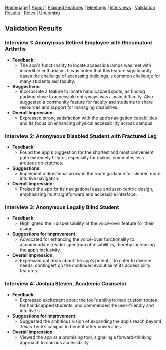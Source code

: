 [Homepage](index.md) | [About](about.md) | [Planned Features](features.md) | [Meetings](meetings.md) | [Interviews](interviews.md) | [Validation Results](validation.md) | [Roles](roles.md) | [Upcoming](upcoming.md)

## Validation Results

### Interview 1: Anonymous Retired Employee with Rheumatoid Arthritis
- **Feedback:**
  - The app's functionality to locate accessible ramps was met with incredible enthusiasm. It was noted that this feature significantly eases the challenge of accessing buildings, a common challenge for many students and faculty.
- **Suggestions:**
  - Incorporate a feature to locate handicapped spots, as finding parking close to accessible entryways was a main difficulty. Also suggested a community feature for faculty and students to share resources and support for managing disabilities.
- **Overall Impression:**
  - Expressed strong satisfaction with the app’s navigation capabilities and its focus on enhancing physical accessibility across campus.

### Interview 2: Anonymous Disabled Student with Fractured Leg
- **Feedback:**
  - Found the app's suggestion for the shortest and most convenient path extremely helpful, especially for making commutes less arduous on crutches.
- **Suggestions:**
  - Implement a directional arrow in the route guidance for clearer, more intuitive navigation.
- **Overall Impression:**
  - Praised the app for its navigational ease and user-centric design, emphasizing its straightforward and accessible interface.

### Interview 3: Anonymous Legally Blind Student
- **Feedback:**
  - Highlighted the indispensability of the voice-over feature for their usage.
- **Suggestions for Improvement:**
  - Advocated for enhancing the voice-over functionality to accommodate a wider spectrum of disabilities, thereby increasing the app’s inclusivity.
- **Overall Impression:**
  - Expressed optimism about the app’s potential to cater to diverse needs, contingent on the continued evolution of its accessibility features.

### Interview 4: Joshua Steven, Academic Counselor
- **Feedback:**
  - Expressed excitement about the tool’s ability to map custom routes for handicapped students, and commended the user-friendly and intuitive UI.
- **Suggestions for Improvement:**
  - Suggested the ambitious vision of expanding the app’s reach beyond Texas Tech’s campus to benefit other universities.
- **Overall Impression:**
  - Viewed the app as a promising tool, signaling a forward-thinking approach to campus accessibility.
